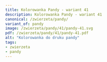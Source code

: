 ```yaml
---
title: Kolorowanka Pandy - wariant 41
description: Kolorowanka Pandy - wariant 41
canonical: /zwierzeta/pandy/
variant_of: pandy
image: /zwierzeta/pandy/41/pandy-41.svg
pdf: /zwierzeta/pandy/41/pandy-41.pdf
alt: "Kolorowanka do druku pandy"
tags:
- zwierzeta
- pandy
---
```

